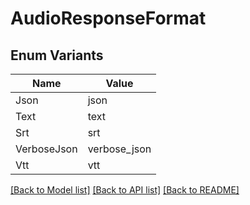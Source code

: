 # AudioResponseFormat

## Enum Variants

| Name | Value |
|---- | -----|
| Json | json |
| Text | text |
| Srt | srt |
| VerboseJson | verbose_json |
| Vtt | vtt |


[[Back to Model list]](../README.md#documentation-for-models) [[Back to API list]](../README.md#documentation-for-api-endpoints) [[Back to README]](../README.md)


